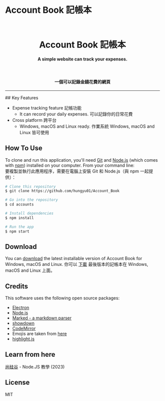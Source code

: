 # Account Book 記帳本
<h1 align="center">
<br>
  Account Book 記帳本
<br>
</h1>

<h4 align="center">A simple website can track your expenses.</h4>
<br>
<h4 align="center">一個可以記錄金錢花費的網頁</h4>
<hr>
## Key Features

* Expense tracking feature 記帳功能
  - It can record your daily expenses. 可以記錄你的日常花費
* Cross platform 跨平台
  - Windows, macOS and Linux ready. 作業系統 Windows, macOS and Linux 皆可使用

## How To Use

To clone and run this application, you'll need [Git](https://git-scm.com) and [Node.js](https://nodejs.org/en/download/) (which comes with [npm](http://npmjs.com)) installed on your computer. From your command line:
<br>
要複製並執行此應用程序，需要在電腦上安裝 Git 和 Node.js（與 npm 一起提供）：

```bash
# Clone this repository
$ git clone https://github.com/hungyu01/Account_Book

# Go into the repository
$ cd accounts

# Install dependencies
$ npm install

# Run the app
$ npm start
```


## Download

You can [download](https://github.com/hungyu01/Account_Book) the latest installable version of Account Book for Windows, macOS and Linux.
你可以 [下載](https://github.com/hungyu01/Account_Book) 最後版本的記帳本在 Windows, macOS and Linux 上面。

## Credits

This software uses the following open source packages:

- [Electron](http://electron.atom.io/)
- [Node.js](https://nodejs.org/)
- [Marked - a markdown parser](https://github.com/chjj/marked)
- [showdown](http://showdownjs.github.io/showdown/)
- [CodeMirror](http://codemirror.net/)
- Emojis are taken from [here](https://github.com/arvida/emoji-cheat-sheet.com)
- [highlight.js](https://highlightjs.org/)

## Learn from here

[尚硅谷](https://www.youtube.com/playlist?list=PLmOn9nNkQxJGOPF4yPJ_H8lyn73KBcPtP) - Node.JS 教學 (2023)

## License

MIT


